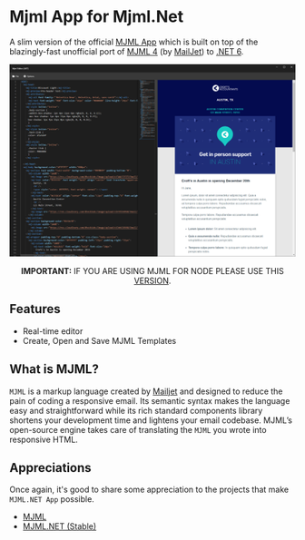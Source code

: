 # Mjml App for Mjml.Net
A slim version of the official [MJML App](https://mjmlio.github.io/mjml-app/) which is built on top of the blazingly-fast unofficial port of [MJML 4](https://mjml.io/) (by [MailJet](https://www.mailjet.com/)) to [.NET 6](https://dotnet.microsoft.com/).

![screenshot](Assets/screenshot.png)

<p align="center">
<b>IMPORTANT:</b> IF YOU ARE USING MJML FOR NODE PLEASE USE THIS <a href="https://mjmlio.github.io/mjml-app/">VERSION</a>.
</p>

## Features
- Real-time editor
- Create, Open and Save MJML Templates

## What is MJML?

`MJML` is a markup language created by [Mailjet](https://www.mailjet.com/) and designed to reduce the pain of coding a responsive email. Its semantic syntax makes the language easy and straightforward while its rich standard components library shortens your development time and lightens your email codebase. MJML’s open-source engine takes care of translating the `MJML` you wrote into responsive HTML.

## Appreciations
Once again, it's good to share some appreciation to the projects that make `MJML.NET App` possible.

- [MJML](https://github.com/mjmlio/mjml)
- [MJML.NET (Stable)](https://github.com/SebastianStehle/mjml-net)
